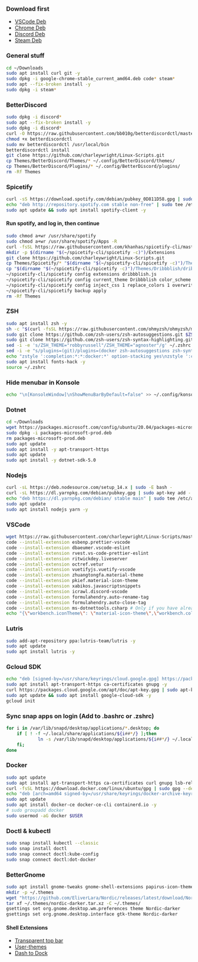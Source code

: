 
### Download first
* [VSCode Deb](https://code.visualstudio.com/docs/?dv=linux64_deb)
* [Chrome Deb](https://dl.google.com/linux/direct/google-chrome-stable_current_amd64.deb)
* [Discord Deb](https://discord.com/api/download?platform=linux&format=deb)
* [Steam Deb](https://cdn.akamai.steamstatic.com/client/installer/steam.deb)

### General stuff
```bash
cd ~/Downloads
sudo apt install curl git -y
sudo dpkg -i google-chrome-stable_current_amd64.deb code* steam*
sudo apt --fix-broken install -y
sudo dpkg -i steam*
```

### BetterDiscord
```bash
sudo dpkg -i discord*
sudo apt --fix-broken install -y
sudo dpkg -i discord*
curl -O https://raw.githubusercontent.com/bb010g/betterdiscordctl/master/betterdiscordctl
chmod +x betterdiscordctl
sudo mv betterdiscordctl /usr/local/bin
betterdiscordctl install
git clone https://github.com/charleywright/Linux-Scripts.git
cp Themes/BetterDiscord/Themes/* ~/.config/BetterDiscord/themes/
cp Themes/BetterDiscord/Plugins/* ~/.config/BetterDiscord/plugins/
rm -Rf Themes
```

### Spicetify
```bash
curl -sS https://download.spotify.com/debian/pubkey_0D811D58.gpg | sudo apt-key add -
echo "deb http://repository.spotify.com stable non-free" | sudo tee /etc/apt/sources.list.d/spotify.list
sudo apt update && sudo apt install spotify-client -y
```
#### Run spotify, and log in, then continue
```bash
sudo chmod a+wr /usr/share/spotify
sudo chmod a+wr /usr/share/spotify/Apps -R
curl -fsSL https://raw.githubusercontent.com/khanhas/spicetify-cli/master/install.sh | sh
mkdir -p $(dirname "$(~/spicetify-cli/spicetify -c)")/Extensions
git clone https://github.com/charleywright/Linux-Scripts.git
cp Themes/Spicetify/* "$(dirname "$(~/spicetify-cli/spicetify -c)")/Themes" -r
cp "$(dirname "$(~/spicetify-cli/spicetify -c)")/Themes/Dribbblish/dribbblish.js" "$(dirname "$(~/spicetify-cli/spicetify -c)")/Extensions"
~/spicetify-cli/spicetify config extensions dribbblish.js
~/spicetify-cli/spicetify config current_theme Dribbblish color_scheme base
~/spicetify-cli/spicetify config inject_css 1 replace_colors 1 overwrite_assets 1
~/spicetify-cli/spicetify backup apply
rm -Rf Themes
```

### ZSH
```bash
sudo apt install zsh -y
sh -c "$(curl -fsSL https://raw.githubusercontent.com/ohmyzsh/ohmyzsh/master/tools/install.sh)"
sudo git clone https://github.com/zsh-users/zsh-autosuggestions.git $ZSH_CUSTOM/plugins/zsh-autosuggestions
sudo git clone https://github.com/zsh-users/zsh-syntax-highlighting.git $ZSH_CUSTOM/plugins/zsh-syntax-highlighting
sed -i -e 's/ZSH_THEME="robbyrussell"/ZSH_THEME="agnoster"/g' ~/.zshrc
sed -i -e "s/plugins=(git)/plugins=(docker zsh-autosuggestions zsh-syntax-highlighting)/g" ~/.zshrc
echo "zstyle ':completion:*:*:docker:*' option-stacking yes\nzstyle ':completion:*:*:docker-*:*' option-stacking yes" >> ~/.zshrc
sudo apt install fonts-hack -y
source ~/.zshrc
```

### Hide menubar in Konsole
```bash
echo "\n[KonsoleWindow]\nShowMenuBarByDefault=false" >> ~/.config/konsolerc
```

### Dotnet
```bash
cd ~/Downloads
wget https://packages.microsoft.com/config/ubuntu/20.04/packages-microsoft-prod.deb -O packages-microsoft-prod.deb
sudo dpkg -i packages-microsoft-prod.deb
rm packages-microsoft-prod.deb
sudo apt update
sudo apt install -y apt-transport-https
sudo apt update
sudo apt install -y dotnet-sdk-5.0

```

### Nodejs
```bash
curl -sL https://deb.nodesource.com/setup_14.x | sudo -E bash -
curl -sL https://dl.yarnpkg.com/debian/pubkey.gpg | sudo apt-key add -
echo "deb https://dl.yarnpkg.com/debian/ stable main" | sudo tee /etc/apt/sources.list.d/yarn.list
sudo apt update
sudo apt install nodejs yarn -y
```

### VSCode
```bash
wget https://raw.githubusercontent.com/charleywright/Linux-Scripts/master/VSCode/Keybinds.json -O ~/.config/Code/User/keybindings.json
code --install-extension esbenp.prettier-vscode
code --install-extension dbaeumer.vscode-eslint
code --install-extension rvest.vs-code-prettier-eslint
code --install-extension ritwickdey.liveserver
code --install-extension octref.vetur
code --install-extension vuetifyjs.vuetify-vscode
code --install-extension zhuangtongfa.material-theme
code --install-extension pkief.material-icon-theme
code --install-extension xabikos.javascriptsnippets
code --install-extension icrawl.discord-vscode
code --install-extension formulahendry.auto-rename-tag
code --install-extension formulahendry.auto-close-tag
code --install-extension ms-dotnettools.csharp # Only if you have already installed the dotnet CLI
echo "{\"workbench.iconTheme\": \"material-icon-theme\",\"workbench.colorTheme\": \"One Dark Pro\"}" > ~/.config/Code/User/settings.json
```

### Lutris
```bash
sudo add-apt-repository ppa:lutris-team/lutris -y
sudo apt update
sudo apt install lutris -y
```

### Gcloud SDK
```bash
echo "deb [signed-by=/usr/share/keyrings/cloud.google.gpg] https://packages.cloud.google.com/apt cloud-sdk main" | sudo tee -a /etc/apt/sources.list.d/google-cloud-sdk.list
sudo apt install apt-transport-https ca-certificates gnupg -y
curl https://packages.cloud.google.com/apt/doc/apt-key.gpg | sudo apt-key --keyring /usr/share/keyrings/cloud.google.gpg add -
sudo apt update && sudo apt install google-cloud-sdk -y
gcloud init
```

### Sync snap apps on login (Add to .bashrc or .zshrc)
```bash
for i in /var/lib/snapd/desktop/applications/*.desktop; do
    if [ ! -f ~/.local/share/applications/${i##*/} ];then
            ln -s /var/lib/snapd/desktop/applications/${i##*/} ~/.local/share/applications/${i##*/};
    fi;
done
```

### Docker
```bash
sudo apt update
sudo apt install apt-transport-https ca-certificates curl gnupg lsb-release -y
curl -fsSL https://download.docker.com/linux/ubuntu/gpg | sudo gpg --dearmor -o /usr/share/keyrings/docker-archive-keyring.gpg
echo "deb [arch=amd64 signed-by=/usr/share/keyrings/docker-archive-keyring.gpg] https://download.docker.com/linux/ubuntu $(lsb_release -cs) stable" | sudo tee /etc/apt/sources.list.d/docker.list > /dev/null
sudo apt update
sudo apt install docker-ce docker-ce-cli containerd.io -y
# sudo groupadd docker
sudo usermod -aG docker $USER
```


### Doctl & kubectl
```bash
sudo snap install kubectl --classic
sudo snap install doctl
sudo snap connect doctl:kube-config
sudo snap connect doctl:dot-docker
```

### BetterGnome
```bash
sudo apt install gnome-tweaks gnome-shell-extensions papirus-icon-theme plank -y
mkdir -p ~/.themes
wget "https://github.com/EliverLara/Nordic/releases/latest/download/Nordic-darker.tar.xz" -O ~/.themes/nordic-darker.tar.xz
tar xf ~/.themes/nordic-darker.tar.xz -C ~/.themes/
gsettings set org.gnome.desktop.wm.preferences theme Nordic-darker
gsettings set org.gnome.desktop.interface gtk-theme Nordic-darker
```

#### Shell Extensions
* [Transparent top bar](https://extensions.gnome.org/extension/3960/transparent-top-bar-adjustable-transparency/)
* [User-themes](https://extensions.gnome.org/extension/19/user-themes/)
* [Dash to Dock](https://extensions.gnome.org/extension/307/dash-to-dock/)
